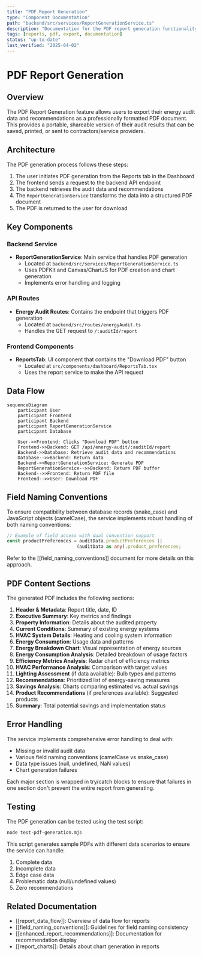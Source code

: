 ```yaml
---
title: "PDF Report Generation"
type: "Component Documentation"
path: "backend/src/services/ReportGenerationService.ts"
description: "Documentation for the PDF report generation functionality"
tags: [reports, pdf, export, documentation]
status: "up-to-date"
last_verified: "2025-04-02"
---
```


# PDF Report Generation

## Overview

The PDF Report Generation feature allows users to export their energy audit data and recommendations as a professionally formatted PDF document. This provides a portable, shareable version of their audit results that can be saved, printed, or sent to contractors/service providers.

## Architecture

The PDF generation process follows these steps:

1. The user initiates PDF generation from the Reports tab in the Dashboard
2. The frontend sends a request to the backend API endpoint
3. The backend retrieves the audit data and recommendations
4. The `ReportGenerationService` transforms the data into a structured PDF document
5. The PDF is returned to the user for download

## Key Components

### Backend Service

- **ReportGenerationService**: Main service that handles PDF generation
  - Located at `backend/src/services/ReportGenerationService.ts`
  - Uses PDFKit and Canvas/ChartJS for PDF creation and chart generation
  - Implements error handling and logging

### API Routes

- **Energy Audit Routes**: Contains the endpoint that triggers PDF generation
  - Located at `backend/src/routes/energyAudit.ts`
  - Handles the GET request to `/:auditId/report`

### Frontend Components

- **ReportsTab**: UI component that contains the "Download PDF" button
  - Located at `src/components/dashboard/ReportsTab.tsx`
  - Uses the report service to make the API request

## Data Flow

```mermaid
sequenceDiagram
    participant User
    participant Frontend
    participant Backend
    participant ReportGenerationService
    participant Database

    User->>Frontend: Clicks "Download PDF" button
    Frontend->>Backend: GET /api/energy-audit/:auditId/report
    Backend->>Database: Retrieve audit data and recommendations
    Database-->>Backend: Return data
    Backend->>ReportGenerationService: Generate PDF
    ReportGenerationService-->>Backend: Return PDF buffer
    Backend-->>Frontend: Return PDF file
    Frontend-->>User: Download PDF
```

## Field Naming Conventions

To ensure compatibility between database records (snake_case) and JavaScript objects (camelCase), the service implements robust handling of both naming conventions:

```typescript
// Example of field access with dual convention support
const productPreferences = auditData.productPreferences || 
                          (auditData as any).product_preferences;
```

Refer to the [[field_naming_conventions]] document for more details on this approach.

## PDF Content Sections

The generated PDF includes the following sections:

1. **Header & Metadata**: Report title, date, ID
2. **Executive Summary**: Key metrics and findings
3. **Property Information**: Details about the audited property
4. **Current Conditions**: Summary of existing energy systems
5. **HVAC System Details**: Heating and cooling system information
6. **Energy Consumption**: Usage data and patterns
7. **Energy Breakdown Chart**: Visual representation of energy sources
8. **Energy Consumption Analysis**: Detailed breakdown of usage factors
9. **Efficiency Metrics Analysis**: Radar chart of efficiency metrics
10. **HVAC Performance Analysis**: Comparison with target values
11. **Lighting Assessment** (if data available): Bulb types and patterns
12. **Recommendations**: Prioritized list of energy-saving measures
13. **Savings Analysis**: Charts comparing estimated vs. actual savings
14. **Product Recommendations** (if preferences available): Suggested products
15. **Summary**: Total potential savings and implementation status

## Error Handling

The service implements comprehensive error handling to deal with:

- Missing or invalid audit data
- Various field naming conventions (camelCase vs snake_case)
- Data type issues (null, undefined, NaN values)
- Chart generation failures

Each major section is wrapped in try/catch blocks to ensure that failures in one section don't prevent the entire report from generating.

## Testing

The PDF generation can be tested using the test script:

```bash
node test-pdf-generation.mjs
```

This script generates sample PDFs with different data scenarios to ensure the service can handle:

1. Complete data
2. Incomplete data
3. Edge case data
4. Problematic data (null/undefined values)
5. Zero recommendations

## Related Documentation

- [[report_data_flow]]: Overview of data flow for reports
- [[field_naming_conventions]]: Guidelines for field naming consistency
- [[enhanced_report_recommendations]]: Documentation for recommendation display
- [[report_charts]]: Details about chart generation in reports
